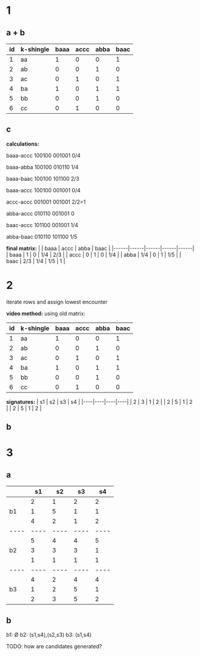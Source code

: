 # 1
## a + b
| id | k-shingle | baaa | accc | abba | baac |
|----|-----------|------|------|------|------|
| 1  | aa        | 1    | 0    | 0    | 1    |
| 2  | ab        | 0    | 0    | 1    | 0    |
| 3  | ac        | 0    | 1    | 0    | 1    |
| 4  | ba        | 1    | 0    | 1    | 1    |
| 5  | bb        | 0    | 0    | 1    | 0    |
| 6  | cc        | 0    | 1    | 0    | 0    |

## c

**calculations:**

baaa-accc
100100
001001
0/4

baaa-abba
100100
010110
1/4

baaa-baac
100100
101100
2/3

baaa-accc
100100
001001
0/4

accc-accc
001001
001001
2/2=1

abba-accc
010110
001001
0

baac-accc
101100
001001
1/4

abba-baac
010110
101100
1/5

**final matrix:**
|      | baaa | accc | abba | baac |
|------|------|------|------|------|
| baaa | 1    | 0    | 1/4  | 2/3  |
| accc | 0    | 1    |  0   | 1/4  |
| abba | 1/4  | 0    |  1   | 1/5  |
| baac | 2/3  | 1/4  | 1/5  | 1    |

# 2
iterate rows and assign lowest encounter

**video method:**
using old matrix:

| id | k-shingle | baaa | accc | abba | baac |
|----|-----------|------|------|------|------|
| 1  | aa        | 1    | 0    | 0    | 1    |
| 2  | ab        | 0    | 0    | 1    | 0    |
| 3  | ac        | 0    | 1    | 0    | 1    |
| 4  | ba        | 1    | 0    | 1    | 1    |
| 5  | bb        | 0    | 0    | 1    | 0    |
| 6  | cc        | 0    | 1    | 0    | 0    |

**signatures:**
| s1 | s2 | s3 | s4 |
|----|----|----|----|
| 2  | 3  | 1  | 2  |
| 2  | 5  | 1  | 2  |
| 2  | 5  | 1  | 2  |


## b

# 3
## a


|      | s1   | s2   | s3   | s4   |
|------|------|------|------|------|
|      | 2    | 1    | 2    | 2    |
| b1   | 1    | 5    | 1    | 1    |
|      | 4    | 2    | 1    | 2    |
| ---- | ---- | ---- | ---- | ---- |
|      | 5    | 4    | 4    | 5    |
| b2   | 3    | 3    | 3    | 1    |
|      | 1    | 1    | 1    | 1    |
| ---- | ---- | ---- | ---- | ---- |
|      | 4    | 2    | 4    | 4    |
| b3   | 1    | 2    | 5    | 1    |
|      | 2    | 3    | 5    | 2    |

## b
b1: Ø
b2: (s1,s4),(s2,s3)
b3: (s1,s4)

TODO: how are candidates generated?